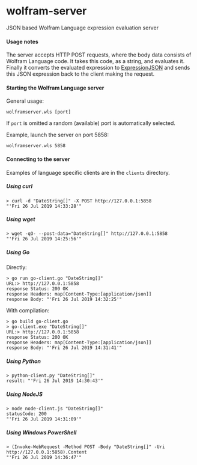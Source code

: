 # wolfram-server

JSON based Wolfram Language expression evaluation server

#### Usage notes

The server accepts HTTP POST requests, where the body data consists of Wolfram Language code.
It takes this code, as a string, and evaluates it. Finally it converts the evaluated expression
to [ExpressionJSON](https://reference.wolfram.com/language/ref/format/ExpressionJSON.html) and
sends this JSON expression back to the client making the request.

#### Starting the Wolfram Language server

General usage:

```
wolframserver.wls [port]
```

If `port` is omitted a random (available) port is automatically selected.

Example, launch the server on port 5858:

```
wolframserver.wls 5858
```

#### Connecting to the server

Examples of language specific clients are in the `clients` directory.

##### Using curl

```
> curl -d "DateString[]" -X POST http://127.0.0.1:5858
"'Fri 26 Jul 2019 14:33:28'"
```

##### Using wget

```
> wget -qO- --post-data="DateString[]" http://127.0.0.1:5858
"'Fri 26 Jul 2019 14:25:56'"
```

##### Using Go

Directly:

```
> go run go-client.go "DateString[]"
URL:> http://127.0.0.1:5858
response Status: 200 OK
response Headers: map[Content-Type:[application/json]]
response Body: "'Fri 26 Jul 2019 14:32:25'"

```

With compilation:

```
> go build go-client.go
> go-client.exe "DateString[]"
URL:> http://127.0.0.1:5858
response Status: 200 OK
response Headers: map[Content-Type:[application/json]]
response Body: "'Fri 26 Jul 2019 14:31:41'"

```


##### Using Python

```
> python-client.py "DateString[]"
result: "'Fri 26 Jul 2019 14:30:43'"
```

##### Using NodeJS

```
> node node-client.js "DateString[]"
statusCode: 200
"'Fri 26 Jul 2019 14:31:09'"
```

##### Using Windows PowerShell

```
> (Invoke-WebRequest -Method POST -Body "DateString[]" -Uri http://127.0.0.1:5858).Content
"'Fri 26 Jul 2019 14:36:47'"
```
